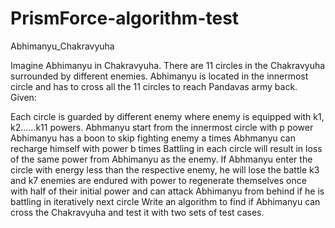 # PrismForce-algorithm-test
Abhimanyu_Chakravyuha


Imagine Abhimanyu in Chakravyuha. There are 11 circles in the Chakravyuha surrounded by different enemies. Abhimanyu is located in the innermost circle and has to cross all the 11 circles to reach Pandavas army back. Given:

Each circle is guarded by different enemy where enemy is equipped with k1, k2……k11 powers.
Abhmanyu start from the innermost circle with p power
Abhimanyu has a boon to skip fighting enemy a times
Abhmanyu can recharge himself with power b times
Battling in each circle will result in loss of the same power from Abhimanyu as the enemy. If
Abhmanyu enter the circle with energy less than the respective enemy, he will lose the battle
k3 and k7 enemies are endured with power to regenerate themselves once with half of their initial power and can attack Abhimanyu from behind if he is battling in iteratively next circle
Write an algorithm to find if Abhimanyu can cross the Chakravyuha and test it with two sets of test cases.
